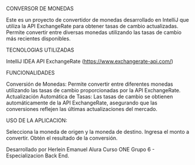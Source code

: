 CONVERSOR DE MONEDAS

Este es un proyecto de convertidor de monedas desarrollado en IntelliJ que utiliza la API ExchangeRate para obtener tasas de cambio actualizadas. Permite convertir entre diversas monedas utilizando las tasas de cambio más recientes disponibles.

TECNOLOGIAS UTILIZADAS

IntelliJ IDEA
API ExchangeRate (https://www.exchangerate-api.com/)

FUNCIONALIDADES

Conversión de Monedas: Permite convertir entre diferentes monedas utilizando las tasas de cambio proporcionadas por la API ExchangeRate.
Actualización Automática de Tasas: Las tasas de cambio se obtienen automáticamente de la API ExchangeRate, asegurando que las conversiones reflejen las últimas actualizaciones del mercado.

USO DE LA APLICACION:

Selecciona la moneda de origen y la moneda de destino.
Ingresa el monto a convertir.
Obtén el resultado de la conversión.

Desarrollado por Herlein Emanuel Alura Curso ONE Grupo 6 - Especializacion Back End.
